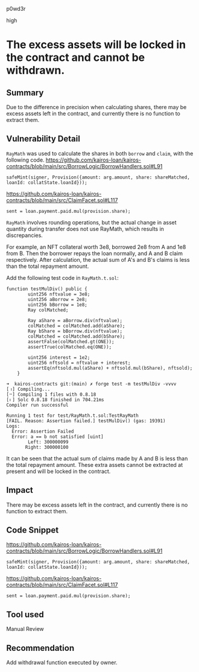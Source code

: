 p0wd3r

high

# The excess assets will be locked in the contract and cannot be withdrawn.

## Summary
Due to the difference in precision when calculating shares, there may be excess assets left in the contract, and currently there is no function to extract them.
## Vulnerability Detail
`RayMath` was used to calculate the shares in both `borrow` and `claim`, with the following code.
https://github.com/kairos-loan/kairos-contracts/blob/main/src/BorrowLogic/BorrowHandlers.sol#L91
```solidity
safeMint(signer, Provision({amount: arg.amount, share: shareMatched, loanId: collatState.loanId}));
```
https://github.com/kairos-loan/kairos-contracts/blob/main/src/ClaimFacet.sol#L117
```solidity
sent = loan.payment.paid.mul(provision.share);
```

`RayMath` involves rounding operations, but the actual change in asset quantity during transfer does not use RayMath, which results in discrepancies.

For example, an NFT collateral worth 3e8, borrowed 2e8 from A and 1e8 from B. Then the borrower repays the loan normally, and A and B claim respectively. After calculation, the actual sum of A's and B's claims is less than the total repayment amount.

Add the following test code in `RayMath.t.sol`:

```solidity
function testMulDiv() public {
        uint256 nftvalue = 3e8;
        uint256 aBorrow = 2e8;
        uint256 bBorrow = 1e8;
        Ray colMatched;

        Ray aShare = aBorrow.div(nftvalue);
        colMatched = colMatched.add(aShare);
        Ray bShare = bBorrow.div(nftvalue);
        colMatched = colMatched.add(bShare);
        assertFalse(colMatched.gt(ONE));
        assertTrue(colMatched.eq(ONE));
        
        uint256 interest = 1e2;
        uint256 nftsold = nftvalue + interest;
        assertEq(nftsold.mul(aShare) + nftsold.mul(bShare), nftsold);
    }
```
```shell
➜  kairos-contracts git:(main) ✗ forge test -m testMulDiv -vvvv
[⠰] Compiling...
[⠒] Compiling 1 files with 0.8.18
[⠆] Solc 0.8.18 finished in 704.21ms
Compiler run successful

Running 1 test for test/RayMath.t.sol:TestRayMath
[FAIL. Reason: Assertion failed.] testMulDiv() (gas: 19391)
Logs:
  Error: Assertion Failed
  Error: a == b not satisfied [uint]
        Left: 300000099
       Right: 300000100
```

It can be seen that the actual sum of claims made by A and B is less than the total repayment amount. These extra assets cannot be extracted at present and will be locked in the contract.
## Impact
There may be excess assets left in the contract, and currently there is no function to extract them.
## Code Snippet
https://github.com/kairos-loan/kairos-contracts/blob/main/src/BorrowLogic/BorrowHandlers.sol#L91
```solidity
safeMint(signer, Provision({amount: arg.amount, share: shareMatched, loanId: collatState.loanId}));
```
https://github.com/kairos-loan/kairos-contracts/blob/main/src/ClaimFacet.sol#L117
```solidity
sent = loan.payment.paid.mul(provision.share);
```
## Tool used

Manual Review

## Recommendation

Add withdrawal function executed by owner.